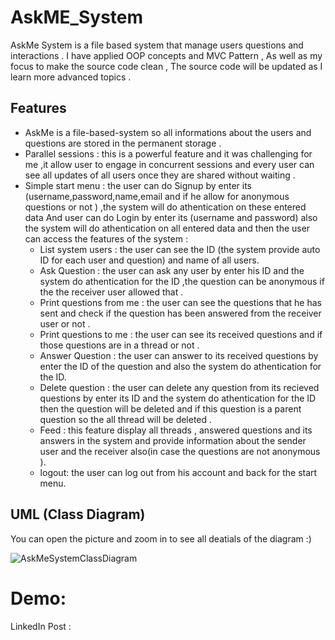 # AskME_System
AskMe System is a file based system that manage users questions and interactions .
I have applied OOP concepts and MVC Pattern , As well as my focus to make the source code clean , The source code will be updated as I learn more advanced topics .

## Features
- AskMe is a file-based-system so all informations about the users and questions are stored in the permanent storage .
- Parallel sessions : this is a powerful feature and it was challenging for me ,it allow user to engage in concurrent sessions and every user can see all updates of all users once they are shared without waiting .
- Simple start menu : the user can do Signup by enter its (username,password,name,email and if he allow for anonymous questions or not ) ,the system will do athentication on these entered data And user can do Login by enter its (username and password) also the system will do athentication on all entered data and then the user can access the features of the system :
  - List system users : the user can see the  ID  (the system provide auto ID for each user and question)  and name of all users.
  - Ask Question : the user can ask any user by enter his ID and the system do athentication for the ID ,the question can be anonymous if the the receiver user allowed that .
  - Print questions from me : the user can see the questions that he has sent and check if the question has been answered from the receiver user or not .
  - Print questions to me : the user can see its received questions
     and if those questions are in a thread or not .
  - Answer Question : the user can answer to its received questions
     by enter the ID of the question and also the system do athentication for the ID.
  - Delete question : the user can delete any question from its recieved questions by enter its ID and the system do athentication for the ID then the question will be deleted and if this question is a parent question so the all thread will be deleted .
  - Feed : this feature display all threads , answered questions and its answers in the system and provide information about the sender user and the receiver also(in case the questions are not anonymous ).
  - logout: the user can log out from his account and back for the start menu.

## UML (Class Diagram)
You can open the picture and zoom in to see all deatials of the diagram  :)

![AskMeSystemClassDiagram](https://github.com/mohamed-khalaf9/AskMeSystem/assets/149758845/10eb2cb8-feb1-46ed-8b48-83866184b315)

# Demo:
LinkedIn Post : 


